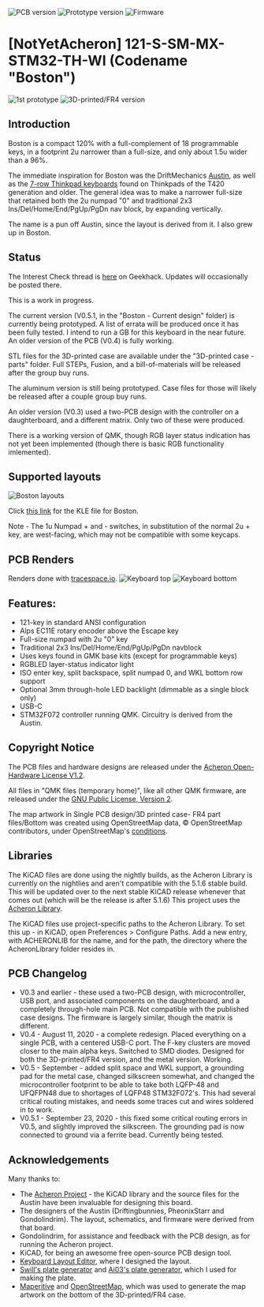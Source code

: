 ![PCB version](https://img.shields.io/badge/PCB%20Version-pre%20Alpha-green.svg?style=flat) ![Prototype version](https://img.shields.io/badge/Prototype%20Version-pre%20Alpha-green.svg?style=flat) ![Firmware](https://img.shields.io/badge/Firmware-Passing-green.svg?style=flat)


# [NotYetAcheron] 121-S-SM-MX-STM32-TH-WI (Codename "Boston")

![1st prototype](https://github.com/bluepylons/Boston/raw/master/graphics/prototype_1_pic.JPG)
![3D-printed/FR4 version](https://github.com/bluepylons/Boston/raw/master/graphics/3D-printed-prototype.JPG)

## Introduction 
Boston is a compact 120% with a full-complement of 18 programmable keys, in a footprint 2u narrower than a full-size, and only about 1.5u wider than a 96%. 

The immediate inspiration for Boston was the DriftMechanics [Austin](https://github.com/Gondolindrim/Austin), as well as the [7-row Thinkpad keyboards](http://www.notebookreview.com/picture/?f=60846) found on Thinkpads of the T420 generation and older. The general idea was to make a narrower full-size that retained both the 2u numpad "0" and traditional 2x3 Ins/Del/Home/End/PgUp/PgDn nav block, by expanding vertically. 

The name is a pun off Austin, since the layout is derived from it. I also grew up in Boston. 

## Status

The Interest Check thread is [here](https://geekhack.org/index.php?topic=106501.0) on Geekhack. Updates will occasionally be posted there.

This is a work in progress. 

The current version (V0.5.1, in the "Boston - Current design" folder) is currently being prototyped. A list of errata will be produced once it has been fully tested. I intend to run a GB for this keyboard in the near future. An older version of the PCB (V0.4) is fully working. 

STL files for the 3D-printed case are available under the "3D-printed case - parts" folder. Full STEPs, Fusion, and a bill-of-materials will be released after the group buy runs.

The aluminum version is still being prototyped. Case files for those will likely be released after a couple group buy runs.

An older version (V0.3) used a two-PCB design with the controller on a daughterboard, and a different matrix. Only two of these were produced. 

There is a working version of QMK, though RGB layer status indication has not yet been implemented (though there is basic RGB functionality imlemented). 

## Supported layouts

![Boston layouts](https://github.com/bluepylons/Boston/raw/master/graphics/bostonKLE.png)

Click [this link](http://www.keyboard-layout-editor.com/#/gists/75e63e00e1acc52cdb8eeda7f8ac4ba6) for the KLE file for Boston.

Note - The 1u Numpad + and - switches, in substitution of the normal 2u + key, are west-facing, which may not be compatible with some keycaps.

## PCB Renders 

Renders done with [tracespace.io](https://tracespace.io/).
![Keyboard top](https://github.com/bluepylons/Boston/raw/master/graphics/PCB-top-V0.5.1.png)
![Keyboard bottom](https://github.com/bluepylons/Boston/raw/master/graphics/PCB-bottom-V0.5.1.png)

## Features:
* 121-key in standard ANSI configuration
* Alps EC11E rotary encoder above the Escape key 
* Full-size numpad with 2u "0" key
* Traditional 2x3 Ins/Del/Home/End/PgUp/PgDn navblock 
* Uses keys found in GMK base kits (except for programmable keys)
* RGBLED layer-status indicator light
* ISO enter key, split backspace, split numpad 0, and WKL bottom row support 
* Optional 3mm through-hole LED backlight (dimmable as a single block only)
* USB-C
* STM32F072 controller running QMK. Circuitry is derived from the Austin. 

## Copyright Notice

The PCB files and hardware designs are released under the [Acheron Open-Hardware License V1.2](http://acheronproject.com/license/license.html). 

All files in "QMK files (temporary home)", like all other QMK firmware, are released under the [GNU Public License, Version 2](https://github.com/qmk/qmk_firmware/blob/master/LICENSE). 

The map artwork in Single PCB design/3D printed case- FR4 part files/Bottom was created using OpenStreetMap data, © OpenStreetMap contributors, under OpenStreetMap's [conditions](https://www.openstreetmap.org/copyright). 

## Libraries

The KiCAD files are done using the nightly builds, as the Acheron Library is currently on the nightlies and aren't compatible with the 5.1.6 stable build. This will be updated over to the next stable KiCAD release whenever that comes out (which will  be the release is after 5.1.6) This project uses the [Acheron Library](https://github.com/AcheronProject/AcheronLibrary).

 The KiCAD files use project-specific paths to the Acheron Library. To set this up - in KiCAD, open Preferences > Configure Paths. Add a new entry, with ACHERONLIB for the name, and for the path, the directory where the AcheronLibrary folder resides in.

## PCB Changelog

* V0.3 and earlier - these used a two-PCB design, with microcontroller, USB port, and associated components on the daughterboard, and a completely through-hole main PCB. Not compatible with the published case designs. The firmware is largely similar, though the matrix is different.
* V0.4 - August 11, 2020 - a complete redesign. Placed everything on a single PCB, with a centered USB-C port. The F-key clusters are moved closer to the main alpha keys. Switched to SMD diodes. Designed for both the 3D-printed/FR4 version, and the metal version. Working. 
* V0.5 - September - added split space and WKL support, a grounding pad for the metal case, changed silkscreen somewhat, and changed the microcontroller footprint to be able to take both LQFP-48 and UFQFPN48 due to shortages of LQFP48 STM32F072's. This had several critical routing mistakes, and needs some traces cut and wires soldered in to work. 
* V0.5.1 - September 23, 2020 - this fixed some critical routing errors in V0.5, and slightly improved the silkscreen. The grounding pad is now connected to ground via a ferrite bead. Currently being tested. 

## Acknowledgements

Many thanks to:
* The [Acheron Project](http://acheronproject.com/) - the KiCAD library and the source files for the Austin have been invaluable for designing this board.
* The designers of the Austin (Driftingbunnies, PheonixStarr and Gondolindrim). The layout, schematics, and firmware were derived from that board.
* Gondolindrim, for assistance and feedback with the PCB design, as for running the Acheron project.
* KiCAD, for being an awesome free open-source PCB design tool.
* [Keyboard Layout Editor](http://www.keyboard-layout-editor.com/), where I designed the layout. 
* [Swill's plate generator](http://builder.swillkb.com/) and [Ai03's plate generator](https://kbplate.ai03.com/), which I used for making the plate.
* [Maperitive](http://maperitive.net/) and [OpenStreetMap](https://www.openstreetmap.org/#map=4/38.01/-95.84), which was used to generate the map artwork on the bottom of the 3D-printed/FR4 case. 


